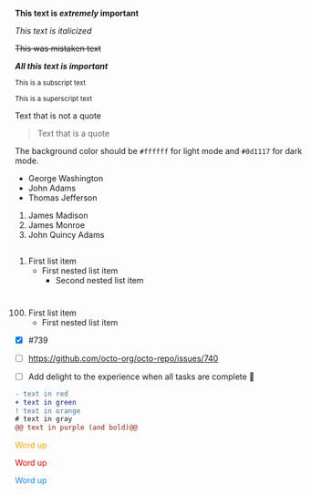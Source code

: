 


**This text is _extremely_ important**

*This text is italicized*

~~This was mistaken text~~

***All this text is important***

<sub>This is a subscript text</sub>

<sup>This is a superscript text</sup>

Text that is not a quote

> Text that is a quote

The background color should be `#ffffff` for light mode and `#0d1117` for dark mode.

- George Washington
- John Adams
- Thomas Jefferson

1. James Madison
2. James Monroe
3. John Quincy Adams
##

1. First list item
   - First nested list item
     - Second nested list item

#
100. First list item
     - First nested list item



- [x] #739
- [ ] https://github.com/octo-org/octo-repo/issues/740
- [ ] Add delight to the experience when all tasks are complete :tada:




```diff
- text in red
+ text in green
! text in orange
# text in gray
@@ text in purple (and bold)@@
```

<span style="color:orange;">Word up</span>

<span style="color:red;">Word up</span>

<span style="color:#1589F0;">Word up</span>


